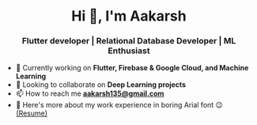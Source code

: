 <h1 align="center">Hi 👋, I'm Aakarsh</h1>
<h3 align="center">Flutter developer | Relational Database Developer | ML Enthusiast</h3>


- 🌱 Currently working on **Flutter, Firebase & Google Cloud, and Machine Learning**
- 🔭 Looking to collaborate on **Deep Learning projects**
- 📫 How to reach me **aakarsh135@gmail.com**
- 📄 Here's more about my work experience in boring Arial font 😉 [(Resume)](https://drive.google.com/file/d/1gaVR3-DwwAEr_JzkSN2u9EzENGPt3wY7/view?usp=sharing)

